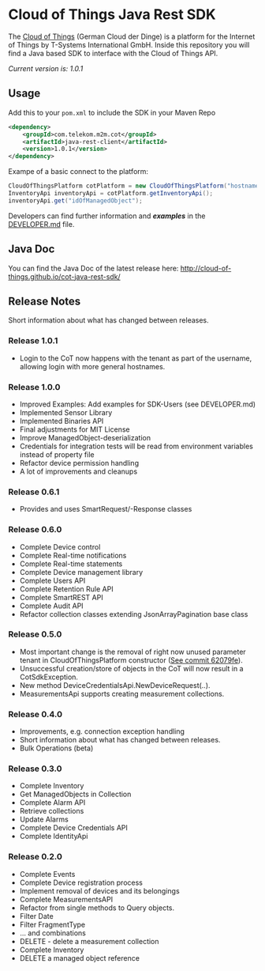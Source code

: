 # Cloud of Things Java Rest SDK

The [Cloud of Things](https://m2m.telekom.com/our-offering/cloud-of-things/) (German Cloud der Dinge) is a platform for the Internet of Things by T-Systems International GmbH. Inside this repository you will find a Java based SDK to interface with the Cloud of Things API.

_Current version is: 1.0.1_

## Usage

Add this to your `pom.xml` to include the SDK in your Maven Repo
```xml
<dependency>
    <groupId>com.telekom.m2m.cot</groupId>
    <artifactId>java-rest-client</artifactId>
    <version>1.0.1</version>
</dependency>
```

Exampe of a basic connect to the platform:
```java
CloudOfThingsPlatform cotPlatform = new CloudOfThingsPlatform("hostname", new CotCredentials("tenant", "username", "password"));
InventoryApi inventoryApi = cotPlatform.getInventoryApi();
inventoryApi.get("idOfManagedObject");
```

Developers can find further information and ***examples*** in the [DEVELOPER.md](https://github.com/marquies/cot-java-rest-sdk/blob/develop/DEVELOPER.md) file.

## Java Doc

You can find the Java Doc of the latest release here: http://cloud-of-things.github.io/cot-java-rest-sdk/


## Release Notes

Short information about what has changed between releases.

### Release 1.0.1
* Login to the CoT now happens with the tenant as part of the username,
  allowing login with more general hostnames.

### Release 1.0.0
* Improved Examples: Add examples for SDK-Users (see DEVELOPER.md)
* Implemented Sensor Library
* Implemented Binaries API
* Final adjustments for MIT License
* Improve ManagedObject-deserialization
* Credentials for integration tests will be read from environment variables instead of property file
* Refactor device permission handling
* A lot of improvements and cleanups

### Release 0.6.1
* Provides and uses SmartRequest/-Response classes

### Release 0.6.0
* Complete Device control
* Complete Real-time notifications
* Complete Real-time statements
* Complete Device management library
* Complete Users API
* Complete Retention Rule API
* Complete SmartREST API
* Complete Audit API
* Refactor collection classes extending JsonArrayPagination base class

### Release 0.5.0
* Most important change is the removal of right now unused parameter tenant in CloudOfThingsPlatform constructor ([See commit 62079fe](https://github.com/cloud-of-things/cot-java-rest-sdk/commit/62079feee68dfc371b545cf2ed69fa9f858e5573)).
* Unsuccessful creation/store of objects in the CoT will now result in a CotSdkException.
* New method DeviceCredentialsApi.NewDeviceRequest(..).
* MeasurementsApi supports creating measurement collections.

### Release 0.4.0
* Improvements, e.g. connection exception handling
* Short information about what has changed between releases.
* Bulk Operations (beta)

### Release 0.3.0
* Complete Inventory
 * Get ManagedObjects in Collection
* Complete Alarm API
 * Retrieve collections
 * Update Alarms
* Complete Device Credentials API
* Complete IdentityApi

### Release 0.2.0
* Complete Events
* Complete Device registration process
* Implement removal of devices and its belongings
* Complete MeasurementsAPI
 * Refactor from single methods to Query objects. 
 * Filter Date
 * Filter FragmentType
 * ... and combinations
 * DELETE - delete a measurement collection
* Complete Inventory
 * DELETE a managed object reference
